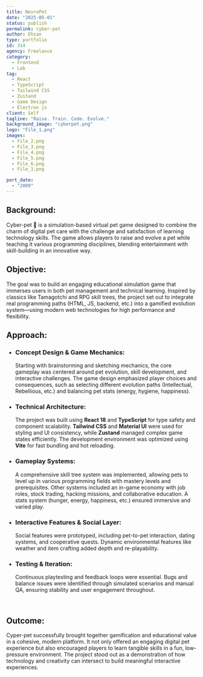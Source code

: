 ```yaml
---
title: NeuroPet
date: "2025-05-01"
status: publish
permalink: cyber-pet
author: Ehsan
type: portfolio
id: 314
agency: Freelance
category:
  - Frontend
  - Lab
tag:
  - React
  - TypeScript
  - Tailwind CSS
  - Zustand
  - Game Design
  - Electron js
client: Self
tagline: "Raise. Train. Code. Evolve."
background_image: "cyberpet.png"
logo: "File_1.png"
images:
  - File_2.png
  - File_3.png
  - File_4.png
  - File_5.png
  - File_6.png
  - File_1.png

port_date:
  - "2009"
---
```


<h2>Background:</h2>
Cyber-pet 🐣 is a simulation-based virtual pet game designed to combine the charm of digital pet care with the challenge and satisfaction of learning technology skills. The game allows players to raise and evolve a pet while teaching it various programming disciplines, blending entertainment with skill-building in an innovative way.
<br />
<h2>Objective:</h2>
The goal was to build an engaging educational simulation game that immerses users in both pet management and technical learning. Inspired by classics like Tamagotchi and RPG skill trees, the project set out to integrate real programming paths (HTML, JS, backend, etc.) into a gamified evolution system—using modern web technologies for high performance and flexibility.

<br />
<h2>Approach:</h2>
<ul> <li> <h3>Concept Design & Game Mechanics:</h3> Starting with brainstorming and sketching mechanics, the core gameplay was centered around pet evolution, skill development, and interactive challenges. The game design emphasized player choices and consequences, such as selecting different evolution paths (Intellectual, Rebellious, etc.) and balancing pet stats (energy, hygiene, happiness). </li> <li> <h3>Technical Architecture:</h3> The project was built using <strong>React 18</strong> and <strong>TypeScript</strong> for type safety and component scalability. <strong>Tailwind CSS</strong> and <strong>Material UI</strong> were used for styling and UI consistency, while <strong>Zustand</strong> managed complex game states efficiently. The development environment was optimized using <strong>Vite</strong> for fast bundling and hot reloading. </li> <li> <h3>Gameplay Systems:</h3> A comprehensive skill tree system was implemented, allowing pets to level up in various programming fields with mastery levels and prerequisites. Other systems included an in-game economy with job roles, stock trading, hacking missions, and collaborative education. A stats system (hunger, energy, happiness, etc.) ensured immersive and varied play. </li> <li> <h3>Interactive Features & Social Layer:</h3> Social features were prototyped, including pet-to-pet interaction, dating systems, and cooperative quests. Dynamic environmental features like weather and item crafting added depth and re-playability. </li> <li> <h3>Testing & Iteration:</h3> Continuous playtesting and feedback loops were essential. Bugs and balance issues were identified through simulated scenarios and manual QA, ensuring stability and user engagement throughout. </li> </ul>

<br />
<h2>Outcome:</h2>
Cyper-pet successfully brought together gamification and educational value in a cohesive, modern platform. It not only offered an engaging digital pet experience but also encouraged players to learn tangible skills in a fun, low-pressure environment. The project stood out as a demonstration of how technology and creativity can intersect to build meaningful interactive experiences.

